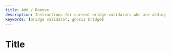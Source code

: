 ```yaml
---
title: Add / Remove
description: Instructions for current bridge validators who are adding an additional validator to the set.
keywords: [bridge validator, gnosis bridge]
---
```


# Title